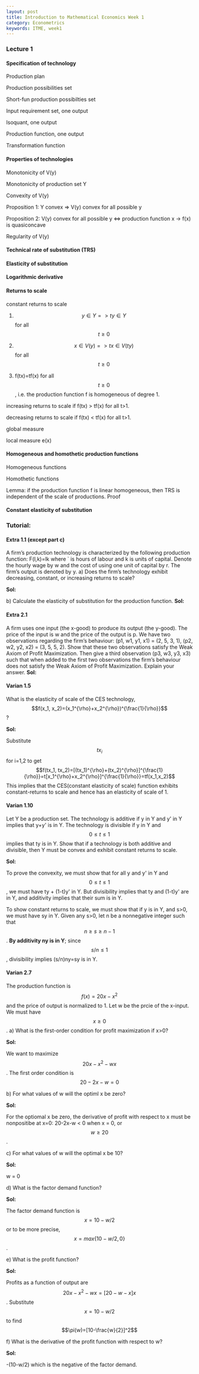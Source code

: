 ```yaml
---
layout: post
title: Introduction to Mathematical Economics Week 1
category: Econometrics
keywords: ITME, week1
---
```

### Lecture 1
#### Specification of technology
Production plan

Production possibilities set

Short-fun production possibilties set

Input requirement set, one output

Isoquant, one output

Production function, one output

Transformation function

#### Properties of technologies

Monotonicity of V(y)

Monotonicity of production set Y

Convexity of V(y)

Proposition 1: Y convex => V(y) convex for all possible y

Proposition 2: V(y) convex for all possible y <=> production function x -> f(x) is quasiconcave

Regularity of V(y)

#### Technical rate of substitution (TRS)
#### Elasticity of substitution
#### Logarithmic derivative
#### Returns to scale
constant returns to scale 

1) $$y\in Y => ty \in Y$$ for all $$t\geq 0$$

2) $$x\in V(y) => tx \in V(ty)$$ for all $$t\geq 0$$

3) f(tx)=tf(x) for all $$t\geq 0$$, i.e. the production function f is homogeneous of degree 1.

increasing returns to scale if f(tx) > tf(x) for all t>1.

decreasing returns to scale if f(tx) < tf(x) for all t>1. 

global measure

local measure e(x)

#### Homogeneous and homothetic production functions

Homogeneous functions

Homothetic functions

Lemma: if the production function f is linear homogeneous, then TRS is independent of the scale of productions. Proof

#### Constant elasticity of substitution


### Tutorial: 
#### Extra 1.1 (except part c)
A firm’s production technology is characterized by the following production function: 
F(l,k)=lk
where ` is hours of labour and k is units of capital. Denote the hourly
wage by w and the cost of using one unit of capital by r. The firm’s
output is denoted by y.
a) Does the firm’s technology exhibit decreasing, constant, or increasing returns to scale?

**Sol:**



b) Calculate the elasticity of substitution for the production function.
**Sol:**



#### Extra 2.1
A firm uses one input (the x-good) to produce its output (the y-good).
The price of the input is w and the price of the output is p. We have
two observations regarding the firm’s behaviour:
(p1, w1, y1, x1) = (2, 5, 3, 1), (p2, w2, y2, x2) = (3, 5, 5, 2).
Show that these two observations satisfy the Weak Axiom of Profit
Maximization. Then give a third observation (p3, w3, y3, x3) such that
when added to the first two observations the firm’s behaviour does not
satisfy the Weak Axiom of Profit Maximization. Explain your answer.
**Sol:**



#### Varian 1.5
What is the elasticity of scale of the CES technology, $$f(x_1, x_2)=(x_1^{\rho}+x_2^{\rho})^{\frac{1}{\rho}}$$?

**Sol:**

Substitute $$tx_i$$ for i=1,2 to get
$$f(tx_1, tx_2)=[(tx_1)^{\rho}+(tx_2)^{\rho}]^{\frac{1}{\rho}}=t[x_1^{\rho}+x_2^{\rho}]^{\frac{1}{\rho}}=tf(x_1,x_2)$$
This implies that the CES(constant elasticity of scale) function exhibits constant-returns to scale and hence has an elasticity of scale of 1.


#### Varian 1.10
Let Y be a production set. The technology is additive if y in Y and y' in Y implies that y+y' is in Y. The technology is divisible if y in Y and $$0\leq t \leq 1$$ implies that ty is in Y. Show that if a technology is both additive and divisible, then Y must be convex and exhibit constant returns to scale.

**Sol:**

To prove the convexity, we must show that for all y and y' in Y and $$0\leq t \leq 1$$, we must have ty + (1-t)y' in Y. 
But divisibility implies that ty and (1-t)y' are in Y, and additivity implies that their sum is in Y.

To show constant returns to scale, we must show that if y is in Y, and s>0, we must have sy in Y. 
Given any s>0, let n be a nonnegative integer such that $$n\geq s \geq n-1$$. **By additivity ny is in Y**; since $$s/n \leq 1$$, divisibility implies (s/n)ny=sy is in Y.

#### Varian 2.7
The production function is $$f(x) = 20x - x^2$$ and the price of output is normalized to 1. Let w be the prcie of the x-input. We must have $$x\geq 0$$.
a) What is the first-order condition for profit maximization if x>0?

**Sol:**

We want to maximize $$20x - x^2 - wx$$. The first order condition is $$20-2x-w=0$$

b) For what values of w will the optiml x be zero?

**Sol:**

For the optiomal x be zero, the derivative of profit with respect to x must be nonpositibe at x=0: 20-2x-w < 0 when x = 0, or $$w\geq 20$$.

c) For what values of w will the optimal x be 10?

**Sol:**

w = 0

d) What is the factor demand function?

**Sol:**

The factor demand function is $$x=10-w/2$$ or to be more precise, $$x=max\{10-w/2, 0\}$$.

e) What is the profit function?

**Sol:**

Profits as a function of output are 
$$20x-x^2-wx = [20-w-x]x$$.
Substitute $$x=10-w/2$$ to find
$$\pi(w)=[10-\frac{w}{2}]^2$$


f) What is the derivative of the profit function with respect to w?

**Sol:**

-(10-w/2) which is the negative of the factor demand.





